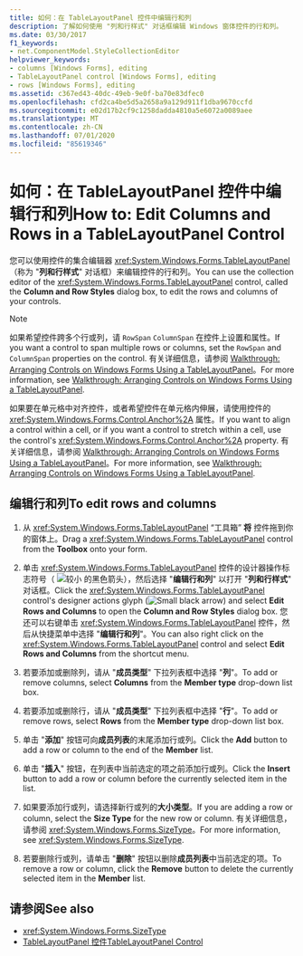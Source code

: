 ```yaml
---
title: 如何：在 TableLayoutPanel 控件中编辑行和列
description: 了解如何使用 "列和行样式" 对话框编辑 Windows 窗体控件的行和列。
ms.date: 03/30/2017
f1_keywords:
- net.ComponentModel.StyleCollectionEditor
helpviewer_keywords:
- columns [Windows Forms], editing
- TableLayoutPanel control [Windows Forms], editing
- rows [Windows Forms], editing
ms.assetid: c367ed43-40dc-49eb-9e0f-ba70e83dfec0
ms.openlocfilehash: cfd2ca4be5d5a2658a9a129d911f1dba9670ccfd
ms.sourcegitcommit: e02d17b2cf9c1258dadda4810a5e6072a0089aee
ms.translationtype: MT
ms.contentlocale: zh-CN
ms.lasthandoff: 07/01/2020
ms.locfileid: "85619346"
---
```

# <a name="how-to-edit-columns-and-rows-in-a-tablelayoutpanel-control"></a><span data-ttu-id="d1131-103">如何：在 TableLayoutPanel 控件中编辑行和列</span><span class="sxs-lookup"><span data-stu-id="d1131-103">How to: Edit Columns and Rows in a TableLayoutPanel Control</span></span>

<span data-ttu-id="d1131-104">您可以使用控件的集合编辑器 <xref:System.Windows.Forms.TableLayoutPanel> （称为 "**列和行样式**" 对话框）来编辑控件的行和列。</span><span class="sxs-lookup"><span data-stu-id="d1131-104">You can use the collection editor of the <xref:System.Windows.Forms.TableLayoutPanel> control, called the **Column and Row Styles** dialog box, to edit the rows and columns of your controls.</span></span>

> [!NOTE]
> <span data-ttu-id="d1131-105">如果希望控件跨多个行或列，请 `RowSpan` `ColumnSpan` 在控件上设置和属性。</span><span class="sxs-lookup"><span data-stu-id="d1131-105">If you want a control to span multiple rows or columns, set the `RowSpan` and `ColumnSpan` properties on the control.</span></span> <span data-ttu-id="d1131-106">有关详细信息，请参阅 [Walkthrough: Arranging Controls on Windows Forms Using a TableLayoutPanel](walkthrough-arranging-controls-on-windows-forms-using-a-tablelayoutpanel.md)。</span><span class="sxs-lookup"><span data-stu-id="d1131-106">For more information, see [Walkthrough: Arranging Controls on Windows Forms Using a TableLayoutPanel](walkthrough-arranging-controls-on-windows-forms-using-a-tablelayoutpanel.md).</span></span>
>
> <span data-ttu-id="d1131-107">如果要在单元格中对齐控件，或者希望控件在单元格内伸展，请使用控件的 <xref:System.Windows.Forms.Control.Anchor%2A> 属性。</span><span class="sxs-lookup"><span data-stu-id="d1131-107">If you want to align a control within a cell, or if you want a control to stretch within a cell, use the control's <xref:System.Windows.Forms.Control.Anchor%2A> property.</span></span> <span data-ttu-id="d1131-108">有关详细信息，请参阅 [Walkthrough: Arranging Controls on Windows Forms Using a TableLayoutPanel](walkthrough-arranging-controls-on-windows-forms-using-a-tablelayoutpanel.md)。</span><span class="sxs-lookup"><span data-stu-id="d1131-108">For more information, see [Walkthrough: Arranging Controls on Windows Forms Using a TableLayoutPanel](walkthrough-arranging-controls-on-windows-forms-using-a-tablelayoutpanel.md).</span></span>

## <a name="to-edit-rows-and-columns"></a><span data-ttu-id="d1131-109">编辑行和列</span><span class="sxs-lookup"><span data-stu-id="d1131-109">To edit rows and columns</span></span>

1. <span data-ttu-id="d1131-110">从 <xref:System.Windows.Forms.TableLayoutPanel> “工具箱” **将** 控件拖到你的窗体上。</span><span class="sxs-lookup"><span data-stu-id="d1131-110">Drag a <xref:System.Windows.Forms.TableLayoutPanel> control from the **Toolbox** onto your form.</span></span>

2. <span data-ttu-id="d1131-111">单击 <xref:System.Windows.Forms.TableLayoutPanel> 控件的设计器操作标志符号（ ![ 较小 ](./media/designer-actions-glyph.gif) 的黑色箭头），然后选择 "**编辑行和列**" 以打开 "**列和行样式**" 对话框。</span><span class="sxs-lookup"><span data-stu-id="d1131-111">Click the <xref:System.Windows.Forms.TableLayoutPanel> control's designer actions glyph (![Small black arrow](./media/designer-actions-glyph.gif)) and select **Edit Rows and Columns** to open the **Column and Row Styles** dialog box.</span></span> <span data-ttu-id="d1131-112">您还可以右键单击 <xref:System.Windows.Forms.TableLayoutPanel> 控件，然后从快捷菜单中选择 "**编辑行和列**"。</span><span class="sxs-lookup"><span data-stu-id="d1131-112">You can also right click on the <xref:System.Windows.Forms.TableLayoutPanel> control and select **Edit Rows and Columns** from the shortcut menu.</span></span>

3. <span data-ttu-id="d1131-113">若要添加或删除列，请从 "**成员类型**" 下拉列表框中选择 "**列**"。</span><span class="sxs-lookup"><span data-stu-id="d1131-113">To add or remove columns, select **Columns** from the **Member type** drop-down list box.</span></span>

4. <span data-ttu-id="d1131-114">若要添加或删除行，请从 "**成员类型**" 下拉列表框中选择 "**行**"。</span><span class="sxs-lookup"><span data-stu-id="d1131-114">To add or remove rows, select **Rows** from the **Member type** drop-down list box.</span></span>

5. <span data-ttu-id="d1131-115">单击 "**添加**" 按钮可向**成员列表**的末尾添加行或列。</span><span class="sxs-lookup"><span data-stu-id="d1131-115">Click the **Add** button to add a row or column to the end of the **Member** list.</span></span>

6. <span data-ttu-id="d1131-116">单击 "**插入**" 按钮，在列表中当前选定的项之前添加行或列。</span><span class="sxs-lookup"><span data-stu-id="d1131-116">Click the **Insert** button to add a row or column before the currently selected item in the list.</span></span>

7. <span data-ttu-id="d1131-117">如果要添加行或列，请选择新行或列的**大小类型**。</span><span class="sxs-lookup"><span data-stu-id="d1131-117">If you are adding a row or column, select the **Size Type** for the new row or column.</span></span> <span data-ttu-id="d1131-118">有关详细信息，请参阅 <xref:System.Windows.Forms.SizeType>。</span><span class="sxs-lookup"><span data-stu-id="d1131-118">For more information, see <xref:System.Windows.Forms.SizeType>.</span></span>

8. <span data-ttu-id="d1131-119">若要删除行或列，请单击 "**删除**" 按钮以删除**成员列表**中当前选定的项。</span><span class="sxs-lookup"><span data-stu-id="d1131-119">To remove a row or column, click the **Remove** button to delete the currently selected item in the **Member** list.</span></span>

## <a name="see-also"></a><span data-ttu-id="d1131-120">请参阅</span><span class="sxs-lookup"><span data-stu-id="d1131-120">See also</span></span>

- <xref:System.Windows.Forms.SizeType>
- [<span data-ttu-id="d1131-121">TableLayoutPanel 控件</span><span class="sxs-lookup"><span data-stu-id="d1131-121">TableLayoutPanel Control</span></span>](tablelayoutpanel-control-windows-forms.md)
